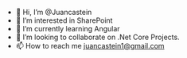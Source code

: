 - 👋 Hi, I’m @Juancastein
- 👀 I’m interested in SharePoint
- 🌱 I’m currently learning Angular
- 💞️ I’m looking to collaborate on .Net Core Projects.
- 📫 How to reach me juancastein1@gmail.com

<!---
Juancastein/Juancastein is a ✨ special ✨ repository because its `README.md` (this file) appears on your GitHub profile.
You can click the Preview link to take a look at your changes.
--->
